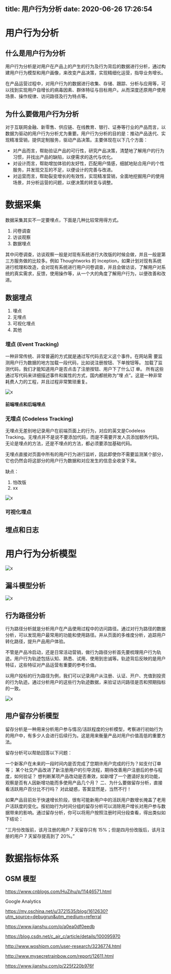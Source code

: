 title: 用户行为分析
date: 2020-06-26 17:26:54
---
# 用户行为分析

## 什么是用户行为分析
用户行为分析是对用户在产品上的产生的行为及行为背后的数据进行分析，通过构建用户行为模型和用户画像，来改变产品决策，实现精细化运营，指导业务增长。

在产品运营过程中，对用户行为的数据进行收集、存储、跟踪、分析与应用等，可以找到实现用户自增长的病毒因素、群体特征与目标用户。从而深度还原用户使用场景、操作规律、访问路径及行为特点等。

## 为什么要做用户行为分析
对于互联网金融、新零售、供应链、在线教育、银行、证券等行业的产品而言，以数据为驱动的用户行为分析尤为重要。用户行为分析的目的是：推动产品迭代、实现精准营销，提供定制服务，驱动产品决策。主要体现在以下几个方面：

- 对产品而言，帮助验证产品的可行性，研究产品决策，清楚地了解用户的行为习惯，并找出产品的缺陷，以便需求的迭代与优化。
- 对设计而言，帮助增加体验的友好性，匹配用户情感，细腻地贴合用户的个性服务，并发现交互的不足，以便设计的完善与改进。
- 对运营而言，帮助裂变增长的有效性，实现精准营销，全面地挖掘用户的使用场景，并分析运营的问题，以便决策的转变与调整。

# 数据采集
数据采集其实不一定要埋点，下面是几种比较常用得方式。

1. 问卷调查
2. 访谈观察
3. 数据埋点

其中问卷调查，访谈观察一般是对现有系统进行大改版的时候会做，并且一般是第三方服务做的比较多。例如 Thoughtworks 的 Inception，如果计划对现有系统进行梳理和改造，会对现有系统进行用户问卷调查，并且会做访谈，了解用户对系统的真实需求，反馈，使用操作等，从一个大的角度了解用户行为，以便改善和改进。

## 数据埋点
1. 埋点
2. 无埋点
3. 可视化埋点
4. 其他

### 埋点 (Event Tracking)
一种非常传统、非常普遍的方式就是通过写代码去定义这个事件。在网站需 要监测用户行为数据的地方加载一段代码，比如说注册按钮、下单按钮等。 加载了监测代码，我们才能知道用户是否点击了注册按钮、用户下了什么订 单。 
所有这些通过写代码来详细描述事件和属性的方式，国内都统称为“埋 点”。这是一种非常耗费人力的工程，并且过程非常繁琐重复。

![x](./event-tracking/5.png)

#### 前端埋点和后端埋点



### 无埋点 (Codeless Tracking)
无埋点无差别地记录用户在前端页面上的行为，对应的英文是Codeless Tracking。无埋点并不是说不要添加代码，而是不需要开发人员添加额外代码。无论是埋点的方法，还是不埋点的方法，都必须要添加基础代码。

无埋点直接对页面中所有的用户行为进行监听，因此即使你不需要监测某个部分，它也仍然会将这部分的用户行为数据和对应发生的信息全收录下来。

缺点：
1. 怕改版
2. xx
 
![x](./event-tracking/4.png)


### 可视化埋点

## 埋点和日志

# 用户行为分析模型
![x](./event-tracking/1.jpeg)


## 漏斗模型分析
![x](./event-tracking/2.jpeg)

## 行为路径分析
行为路径分析就是分析用户在产品使用过程中的访问路径。通过对行为路径的数据分析，可以发现用户最常用的功能和使用路径。并从页面的多维度分析，追踪用户转化路径，提升产品用户体验。

不管是产品冷启动，还是日常活动营销，做行为路径分析首先要梳理用户行为轨迹。用户行为轨迹包括认知、熟悉、试用、使用到忠诚等。轨迹背后反映的是用户特征，这些特征对产品运营有重要的参考价值。

以用户投标的行为路径为例，我们可以记录用户从注册、认证、开户、充值到投资的行为轨迹。通过分析用户的这些行为轨迹数据，来验证访问路径是否和预期指标的一致。

![x](./event-tracking/3.jpeg)


## 用户留存分析模型
留存分析是一种用来分析用户参与情况/活跃程度的分析模型，考察进行初始行为的用户中，有多少人会进行后续行为。这是用来衡量产品对用户价值高低的重要方法。

留存分析可以帮助回答以下问题：

一个新客户在未来的一段时间内是否完成了您期许用户完成的行为？如支付订单等；
某个社交产品改进了新注册用户的引导流程，期待改善用户注册后的参与程度，如何验证？
想判断某项产品改动是否奏效，如新增了一个邀请好友的功能，观察是否有人因新增功能而多使用产品几个月？
二、为什么要做留存分析，直接看活跃用户百分比不行吗？
对此疑惑，答案显然是，当然不行！

如果产品目前处于快速增长阶段，很有可能新用户中的活跃用户数增长掩盖了老用户活跃度的变化。按初始行为时间分组的留存分析可以消除用户增长对用户参与数据带来的影响。通过留存分析，你可以将用户按照注册时间分段查看，得出类似如下结论：

“三月份改版前，该月注册的用户 7 天留存只有 15%；但是四月份改版后，该月注册的用户 7 天留存提高到了 20%。”

# 数据指标体系

## OSM 模型

https://www.cnblogs.com/HuZihu/p/11446571.html

Google Analytics

https://my.oschina.net/u/3721535/blog/1612630?utm_source=debugrun&utm_medium=referral

https://www.jianshu.com/p/a0ea0df0eedb

https://blog.csdn.net/c_air_c/article/details/100095970

http://www.woshipm.com/user-research/3236774.html

http://www.mysecretrainbow.com/report/12611.html

https://www.jianshu.com/p/225f220b976f